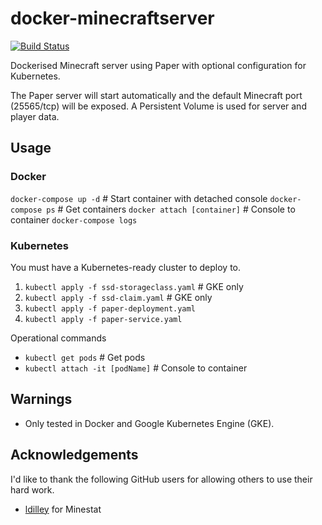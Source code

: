 # docker-minecraftserver

[![Build Status](https://travis-ci.com/danwiltshire/docker-minecraftserver.svg?branch=master)](https://travis-ci.com/danwiltshire/docker-minecraftserver)

Dockerised Minecraft server using Paper with optional configuration for Kubernetes.

The Paper server will start automatically and the default Minecraft port (25565/tcp) will be exposed.  A Persistent Volume is used for server and player data.

## Usage

### Docker
`docker-compose up -d` # Start container with detached console
`docker-compose ps` # Get containers
`docker attach [container]` # Console to container
`docker-compose logs`

### Kubernetes
You must have a Kubernetes-ready cluster to deploy to.

1. `kubectl apply -f ssd-storageclass.yaml` # GKE only
2. `kubectl apply -f ssd-claim.yaml` # GKE only
3. `kubectl apply -f paper-deployment.yaml`
4. `kubectl apply -f paper-service.yaml`

Operational commands

- `kubectl get pods` # Get pods
- `kubectl attach -it [podName]` # Console to container

## Warnings
- Only tested in Docker and Google Kubernetes Engine (GKE).

## Acknowledgements
I'd like to thank the following GitHub users for allowing others to use their hard work.

- [ldilley](https://github.com/ldilley/minestat) for Minestat

